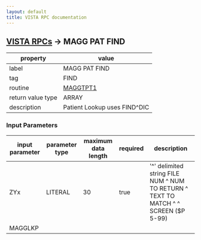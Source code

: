 ```yaml
---
layout: default
title: VISTA RPC documentation
---
```




## [VISTA RPCs](TableOfContent.md) &#8594; MAGG PAT FIND 

 property | value 
--- | --- 
 label | MAGG PAT FIND
 tag | FIND
 routine | [MAGGTPT1](http://code.osehra.org/dox/Routine_MAGGTPT1_source.html)
 return value type | ARRAY
 description | Patient Lookup uses FIND^DIC

### Input Parameters

| input parameter | parameter type | maximum data length | required | description | 
| --- | --- | --- | --- | --- | 
| ZYx | LITERAL | 30 | true | '^' delimited string    FILE NUM ^ NUM TO RETURN ^ TEXT TO MATCH ^  ^ SCREEN ($P 5-99) | 
| MAGGLKP |  |  |  |  | 